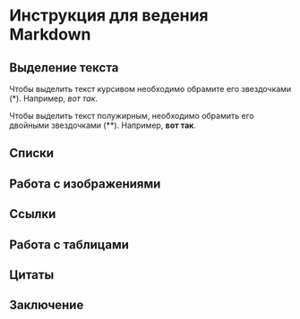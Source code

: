 # Инструкция для ведения Markdown

## Выделение текста

Чтобы выделить текст курсивом необходимо 
обрамите его звездочками (*). Например, *вот так*.

Чтобы выделить текст полужирным, необходимо
обрамить его двойными звездочками (**).
Например, **вот так**.


## Списки

## Работа с изображениями 

## Ссылки

## Работа с таблицами

## Цитаты

## Заключение 